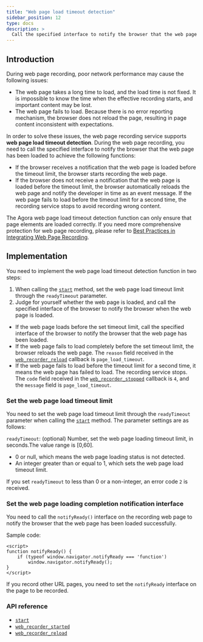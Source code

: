 ```yaml
---
title: "Web page load timeout detection"
sidebar_position: 12
type: docs
description: >
  Call the specified interface to notify the browser that the web page has been loaded
---
```


## Introduction

During web page recording,  poor network performance may cause the following issues:

- The web page takes a long time to load, and the load time is not fixed. It is impossible to know the time when the effective recording starts, and important content may be lost.
- The web page fails to load. Because there is no error reporting mechanism, the browser does not reload the page, resulting in page content inconsistent with expectations.

In order to solve these issues, the web page recording service supports **web page load timeout detection**. During the web page recording, you need to call the specified interface to notify the browser that the web page has been loaded to achieve the following functions:

- If the browser receives a notification that the web page is loaded before the timeout limit, the browser starts recording the web page.
- If the browser does not receive a notification that the web page is loaded before the timeout limit, the browser automatically reloads the web page and notify the developer in time as an event message. If the web page fails to load before the timeout limit for a second time, the recording service stops to avoid recording wrong content.

The Agora web page load timeout detection function can only ensure that page elements are loaded correctly. If you need more comprehensive protection for web page recording, please refer to [Best Practices in Integrating Web Page Recording](../develop/webpage-best-practices).

## Implementation

You need to implement the web page load timeout detection function in two steps:

1. When calling the [`start`](../reference/rest-api/start) method, set the web page load timeout limit through the `readyTimeout` parameter.
2. Judge for yourself whether the web page is loaded, and call the specified interface of the browser to notify the browser when the web page is loaded.
 - If the web page loads before the set timeout limit, call the specified interface of the browser to notify the browser that the web page has been loaded.
 - If the web page fails to load completely before the set timeout limit, the browser reloads the web page. The `reason` field received in the [`web_recorder_reload`](../reference/rest-api/rest-api-overview#73-web_recorder_reload) callback is `page_load_timeout`.
 - If the web page fails to load before the timeout limit for a second time, it means the web page has failed to load. The recording service stops. The `code` field received in the [`web_recorder_stopped`](../reference/rest-api/rest-api-overview#71-web_recorder_stopped-web_recorder_stopped) callback is `4`, and the `message` field is `page_load_timeout`.

### Set the web page load timeout limit

You need to set the web page load timeout limit through the `readyTimeout` parameter when calling the [`start`](../reference/rest-api/start) method. The parameter settings are as follows:

`readyTimeout`: (optional) Number, set the web page loading timeout limit, in seconds.The value range is [0,60].

- 0 or null, which means the web page loading status is not detected.
- An integer greater than or equal to 1, which sets the web page load timeout limit.

If you set `readyTimeout` to less than 0 or a non-integer, an error code `2` is received.

### Set the web page loading completion notification interface

You need to call the `notifyReady()` interface on the recording web page to notify the browser that the web page has been loaded successfully.

Sample code:

```
<script>
function notifyReady() {
    if (typeof window.navigator.notifyReady === 'function')
        window.navigator.notifyReady();
}
</script>
```
If you record other URL pages, you need to set the `notifyReady` interface on the page to be recorded.

### API reference

- [`start`](../reference/rest-api/start) 
- [`web_recorder_started`](../reference/rest-api/rest-api-overview#70-web_recorder_started-web_recorder_started)
- [`web_recorder_reload`](../reference/rest-api/rest-api-overview#73-web_recorder_reload)

